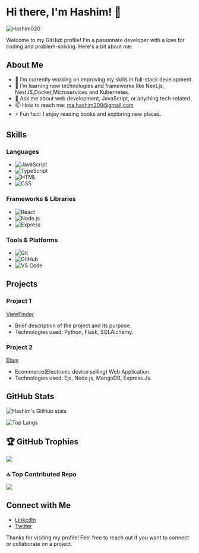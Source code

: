 # Hi there, I'm Hashim! 👋

<p align="left"> <img src="https://komarev.com/ghpvc/?username=Hashim020&label=Profile%20views&color=yellowgreen&style=pixel" alt="Hashim020" /> </p>


Welcome to my GitHub profile! I'm a passionate developer with a love for coding and problem-solving. Here's a bit about me:

## About Me

- 🔭 I’m currently working on improving my skills in full-stack development.
- 🌱 I’m learning new technologies and frameworks like Next.js, NestJS,Docker,Microservices and Kubernetes.
- 💬 Ask me about web development, JavaScript, or anything tech-related.
- 📫 How to reach me: [ma.hashim200@gmail.com](mailto:ma.hashim200@gmail.com)
- ⚡ Fun fact: I enjoy reading books and exploring new places.

## Skills

### Languages
- ![JavaScript](https://img.shields.io/badge/-JavaScript-F7DF1E?style=flat&logo=javascript&logoColor=black)
- ![TypeScript](https://img.shields.io/badge/-TypeScript-007ACC?style=flat&logo=typescript&logoColor=white)
- ![HTML](https://img.shields.io/badge/-HTML-E34F26?style=flat&logo=html5&logoColor=white)
- ![CSS](https://img.shields.io/badge/-CSS-1572B6?style=flat&logo=css3&logoColor=white)

### Frameworks & Libraries
- ![React](https://img.shields.io/badge/-React-61DAFB?style=flat&logo=react&logoColor=black)
- ![Node.js](https://img.shields.io/badge/-Node.js-339933?style=flat&logo=node.js&logoColor=white)
- ![Express](https://img.shields.io/badge/-Express-000000?style=flat&logo=express&logoColor=white)

### Tools & Platforms
- ![Git](https://img.shields.io/badge/-Git-F05032?style=flat&logo=git&logoColor=white)
- ![GitHub](https://img.shields.io/badge/-GitHub-181717?style=flat&logo=github&logoColor=white)
- ![VS Code](https://img.shields.io/badge/-VS%20Code-007ACC?style=flat&logo=visual-studio-code&logoColor=white)

## Projects

### Project 1
[ViewFinder](https://github.com/Hashim020/ViewFinder.git)
- Brief description of the project and its purpose.
- Technologies used: Python, Flask, SQLAlchemy.

### Project 2
[Ebuy](https://github.com/Hashim020/Ebuy.git)
- Ecommerce(Electronic device selling) Web Application.
- Technologies used: Ejs, Node.js, MongoDB, Express.Js.

## GitHub Stats

![Hashim's GitHub stats](https://github-readme-stats.vercel.app/api?username=Hashim020&show_icons=true&theme=tokyonight&custom_title=Welcome%20to%20Hashim's%20GitHub%20Stats&hide_border=true&text_color=ffffff&bg_color=0d1117)


![Top Langs](https://github-readme-stats.vercel.app/api/top-langs/?username=Hashim020&layout=compact&theme=radical)

## 🏆 GitHub Trophies
![](https://github-profile-trophy.vercel.app/?username=Hashim020&theme=radical&no-frame=true&no-bg=true&margin-w=4)

### 🔝 Top Contributed Repo
![](https://github-contributor-stats.vercel.app/api?username=Hashim020&limit=5&theme=dark&combine_all_yearly_contributions=true)


## Connect with Me

- [LinkedIn](https://www.linkedin.com/in/your-profile)
- [Twitter](https://twitter.com/your-profile)

Thanks for visiting my profile! Feel free to reach out if you want to connect or collaborate on a project.
